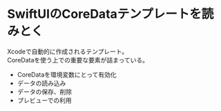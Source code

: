 #  SwiftUIのCoreDataテンプレートを読みとく


Xcodeで自動的に作成されるテンプレート。  
CoreDataを使う上での重要な要素が詰まっている。 
 
- CoreDataを環境変数にとって有効化
- データの読み込み
- データの保存、削除
- プレビューでの利用
